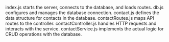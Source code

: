 index.js starts the server, connects to the database, and loads routes.
db.js configures and manages the database connection.
contact.js defines the data structure for contacts in the database.
contactRoutes.js maps API routes to the controller.
contactController.js handles HTTP requests and interacts with the service.
contactService.js implements the actual logic for CRUD operations with the database.
